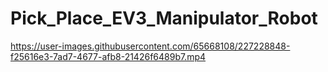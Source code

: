 # Pick_Place_EV3_Manipulator_Robot

https://user-images.githubusercontent.com/65668108/227228848-f25616e3-7ad7-4677-afb8-21426f6489b7.mp4
